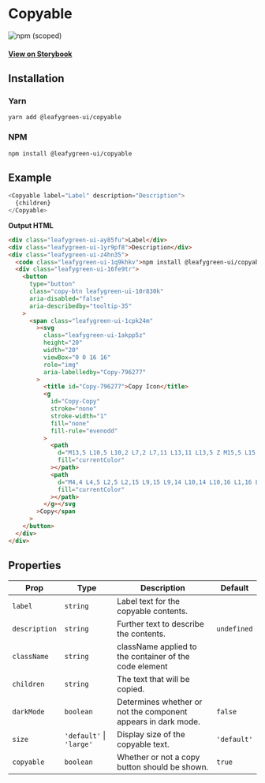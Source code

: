 # Copyable

![npm (scoped)](https://img.shields.io/npm/v/@leafygreen-ui/copyable.svg)

#### [View on Storybook](https://mongodb.github.io/leafygreen-ui/?path=/story/copyable--default)

## Installation

### Yarn

```shell
yarn add @leafygreen-ui/copyable
```

### NPM

```shell
npm install @leafygreen-ui/copyable
```

## Example

```js
<Copyable label="Label" description="Description">
  {children}
</Copyable>
```

**Output HTML**

```html
<div class="leafygreen-ui-ay85fu">Label</div>
<div class="leafygreen-ui-1yr9pf8">Description</div>
<div class="leafygreen-ui-z4hn35">
  <code class="leafygreen-ui-1q9khkv">npm install @leafygreen-ui/copyable</code>
  <div class="leafygreen-ui-16fe9tr">
    <button
      type="button"
      class="copy-btn leafygreen-ui-10r830k"
      aria-disabled="false"
      aria-describedby="tooltip-35"
    >
      <span class="leafygreen-ui-1cpk24m"
        ><svg
          class="leafygreen-ui-1akpp5z"
          height="20"
          width="20"
          viewBox="0 0 16 16"
          role="img"
          aria-labelledby="Copy-796277"
        >
          <title id="Copy-796277">Copy Icon</title>
          <g
            id="Copy-Copy"
            stroke="none"
            stroke-width="1"
            fill="none"
            fill-rule="evenodd"
          >
            <path
              d="M13,5 L10,5 L10,2 L7,2 L7,11 L13,11 L13,5 Z M15,5 L15,13 L5,13 L5,0 L10,0 L15,5 Z"
              fill="currentColor"
            ></path>
            <path
              d="M4,4 L4,5 L2,5 L2,15 L9,15 L9,14 L10,14 L10,16 L1,16 L1,4 L4,4 Z"
              fill="currentColor"
            ></path>
          </g></svg
        >Copy</span
      >
    </button>
  </div>
</div>
```

## Properties

| Prop          | Type                     | Description                                                   | Default     |
| ------------- | ------------------------ | ------------------------------------------------------------- | ----------- |
| `label`       | `string`                 | Label text for the copyable contents.                         |             |
| `description` | `string`                 | Further text to describe the contents.                        | `undefined` |
| `className`   | `string`                 | className applied to the container of the code element        |             |
| `children`    | `string`                 | The text that will be copied.                                 |             |
| `darkMode`    | `boolean`                | Determines whether or not the component appears in dark mode. | `false`     |
| `size`        | `'default'` \| `'large'` | Display size of the copyable text.                            | `'default'` |
| `copyable`    | `boolean`                | Whether or not a copy button should be shown.                 | `true`      |
